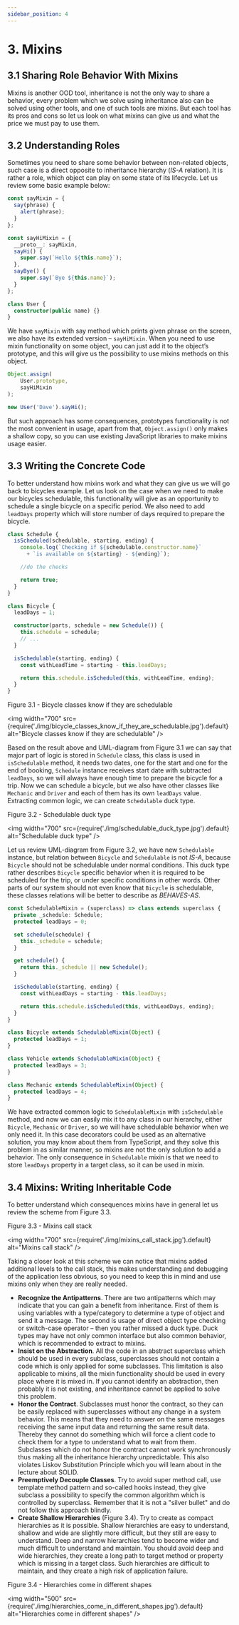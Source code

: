 ```yaml
---
sidebar_position: 4
---
```


# 3. Mixins

## 3.1 Sharing Role Behavior With Mixins

Mixins is another OOD tool, inheritance is not the only way to share a behavior, every problem which we solve using inheritance also can be solved using other tools, and one of such tools are mixins. But each tool has its pros and cons so let us look on what mixins can give us and what the price we must pay to use them.

## 3.2 Understanding Roles

Sometimes you need to share some behavior between non-related objects, such case is a direct opposite to inheritance hierarchy (_IS-A_ relation). It is rather a role, which object can play on some state of its lifecycle. Let us review some basic example below:

```ts title="Listing 3.1"
const sayMixin = {
  say(phrase) {
    alert(phrase);
  }
};

const sayHiMixin = {
  __proto__: sayMixin,
  sayHi() {
    super.say(`Hello ${this.name}`);
  },
  sayBye() {
    super.say(`Bye ${this.name}`);
  }
};

class User {
  constructor(public name) {}
}
```

We have `sayMixin` with say method which prints given phrase on the screen, we also have its extended version – `sayHiMixin`. When you need to use mixin functionality on some object, you can just add it to the object’s prototype, and this will give us the possibility to use mixins methods on this object.

```ts title="Listing 3.2"
Object.assign(
    User.prototype,
    sayHiMixin
);

new User('Dave').sayHi();
```

But such approach has some consequences, prototypes functionality is not the most convenient in usage, apart from that, `Object.assign()` only makes a shallow copy, so you can use existing JavaScript libraries to make mixins usage easier.

## 3.3 Writing the Concrete Code

To better understand how mixins work and what they can give us we will go back to bicycles example. Let us look on the case when we need to make our bicycles schedulable, this functionality will give as an opportunity to schedule a single bicycle on a specific period. We also need to add `leadDays` property which will store number of days required to prepare the bicycle.

```ts title="Listing 3.3"
class Schedule {
  isScheduled(schedulable, starting, ending) {
    console.log(`Checking if ${schedulable.constructor.name}`
      + `is available on ${starting} - ${ending}`);

    //do the checks

    return true;
  }
}

class Bicycle {
  leadDays = 1;

  constructor(parts, schedule = new Schedule()) {
    this.schedule = schedule;
    // ...
  }

  isSchedulable(starting, ending) {
    const withLeadTime = starting - this.leadDays;

    return this.schedule.isScheduled(this, withLeadTime, ending);
  }
}
```

Figure 3.1 - Bicycle classes know if they are schedulable

<img
    width="700"
    src={require('./img/bicycle_classes_know_if_they_are_schedulable.jpg').default}
    alt="Bicycle classes know if they are schedulable"
/>

Based on the result above and UML-diagram from Figure 3.1 we can say that major part of logic is stored in `Schedule` class, this class is used in `isSchedulable` method, it needs two dates, one for the start and one for the end of booking, `Schedule` instance receives start date with subtracted `leadDays`, so we will always have enough time to prepare the bicycle for a trip. Now we can schedule a bicycle, but we also have other classes like `Mechanic` and `Driver` and each of them has its own `leadDays` value. Extracting common logic, we can create `Schedulable` duck type.

Figure 3.2 - Schedulable duck type

<img
    width="700"
    src={require('./img/schedulable_duck_type.jpg').default}
    alt="Schedulable duck type"
/>

Let us review UML-diagram from Figure 3.2, we have new `Schedulable` instance, but relation between `Bicycle` and `Schedulable` is not _IS-A_, because `Bicycle` should not be schedulable under normal conditions. This duck type rather describes `Bicycle` specific behavior when it is required to be scheduled for the trip, or under specific conditions in other words. Other parts of our system should not even know that `Bicycle` is schedulable, these classes relations will be better to describe as _BEHAVES-AS_.

```ts title="Listing 3.4"
const SchedulableMixin = (superclass) => class extends superclass {
  private _schedule: Schedule;
  protected leadDays = 0;

  set schedule(schedule) {
    this._schedule = schedule;
  }

  get schedule() {
    return this._schedule || new Schedule();
  }

  isSchedulable(starting, ending) {
    const withLeadDays = starting - this.leadDays;

    return this.schedule.isScheduled(this, withLeadDays, ending);
  }
}

class Bicycle extends SchedulableMixin(Object) {
  protected leadDays = 1;
}

class Vehicle extends SchedulableMixin(Object) {
  protected leadDays = 3;
}

class Mechanic extends SchedulableMixin(Object) {
  protected leadDays = 4;
}
```

We have extracted common logic to `SchedulableMixin` with `isSchedulable` method, and now we can easily mix it to any class in our hierarchy, either `Bicycle`, `Mechanic` or `Driver`, so we will have schedulable behavior when we only need it. In this case decorators could be used as an alternative solution, you may know about them from TypeScript, and they solve this problem in as similar manner, so mixins are not the only solution to add a behavior. The only consequence in `Schedulable` mixin is that we need to store `leadDays` property in a target class, so it can be used in mixin.

## 3.4 Mixins: Writing Inheritable Code

To better understand which consequences mixins have in general let us review the scheme from Figure 3.3.

Figure 3.3 - Mixins call stack

<img
    width="700"
    src={require('./img/mixins_call_stack.jpg').default}
    alt="Mixins call stack"
/>

Taking a closer look at this scheme we can notice that mixins added additional levels to the call stack, this makes understanding and debugging of the application less obvious, so you need to keep this in mind and use mixins only when they are really needed.
- **Recognize the Antipatterns**. There are two antipatterns which may indicate that you can gain a benefit from inheritance. First of them is using variables with a type/category to determine a type of object and send it a message. The second is usage of direct object type checking or switch-case operator – then you rather missed a duck type. Duck types may have not only common interface but also common behavior, which is recommended to extract to mixins.
- **Insist on the Abstraction**. All the code in an abstract superclass which should be used in every subclass, superclasses should not contain a code which is only applied for some subclasses. This limitation is also applicable to mixins, all the mixin functionality should be used in every place where it is mixed in. If you cannot identify an abstraction, then probably it is not existing, and inheritance cannot be applied to solve this problem.
- **Honor the Contract**. Subclasses must honor the contract, so they can be easily replaced with superclasses without any change in a system behavior. This means that they need to answer on the same messages receiving the same input data and returning the same result data. Thereby they cannot do something which will force a client code to check them for a type to understand what to wait from them. Subclasses which do not honor the contract cannot work synchronously thus making all the inheritance hierarchy unpredictable. This also violates Liskov Substitution Principle which you will learn about in the lecture about SOLID.
- **Preemptively Decouple Classes**. Try to avoid super method call, use template method pattern and so-called hooks instead, they give subclass a possibility to specify the common algorithm which is controlled by superclass. Remember that it is not a "silver bullet" and do not follow this approach blindly.
- **Create Shallow Hierarchies** (Figure 3.4). Try to create as compact hierarchies as it is possible. Shallow hierarchies are easy to understand, shallow and wide are slightly more difficult, but they still are easy to understand. Deep and narrow hierarchies tend to become wider and much difficult to understand and maintain. You should avoid deep and wide hierarchies, they create a long path to target method or property which is missing in a target class. Such hierarchies are difficult to maintain, and they create a high risk of application failure.

Figure 3.4 - Hierarchies come in different shapes

<img
    width="500"
    src={require('./img/hierarchies_come_in_different_shapes.jpg').default}
    alt="Hierarchies come in different shapes"
/>
